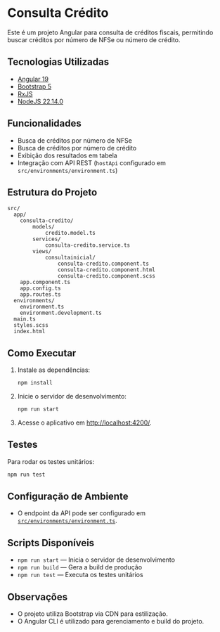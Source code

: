 # Consulta Crédito

Este é um projeto Angular para consulta de créditos fiscais, permitindo buscar créditos por número de NFSe ou número de crédito.

## Tecnologias Utilizadas

- [Angular 19](https://angular.io/)
- [Bootstrap 5](https://getbootstrap.com/)
- [RxJS](https://rxjs.dev/)
- [NodeJS 22.14.0](https://nodejs.org/)

## Funcionalidades

- Busca de créditos por número de NFSe
- Busca de créditos por número de crédito
- Exibição dos resultados em tabela
- Integração com API REST (`hostApi` configurado em `src/environments/environment.ts`)

## Estrutura do Projeto

```
src/
  app/
    consulta-credito/
        models/
            credito.model.ts
        services/
            consulta-credito.service.ts
        views/
            consultainicial/
                consulta-credito.component.ts
                consulta-credito.component.html
                consulta-credito.component.scss
    app.component.ts
    app.config.ts
    app.routes.ts
  environments/
    environment.ts
    environment.development.ts
  main.ts
  styles.scss
  index.html
```

## Como Executar

1. Instale as dependências:

   ```sh
   npm install
   ```

2. Inicie o servidor de desenvolvimento:

   ```sh
   npm run start
   ```

3. Acesse o aplicativo em [http://localhost:4200/](http://localhost:4200/).

## Testes

Para rodar os testes unitários:

```sh
npm run test
```

## Configuração de Ambiente

- O endpoint da API pode ser configurado em [`src/environments/environment.ts`](src/environments/environment.ts).

## Scripts Disponíveis

- `npm run start` — Inicia o servidor de desenvolvimento
- `npm run build` — Gera a build de produção
- `npm run test` — Executa os testes unitários

## Observações

- O projeto utiliza Bootstrap via CDN para estilização.
- O Angular CLI é utilizado para gerenciamento e build do projeto.
